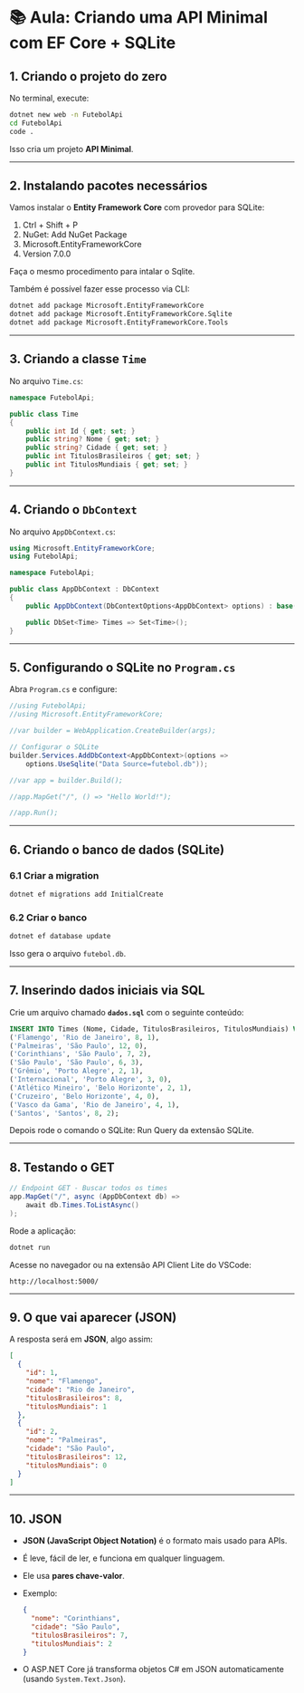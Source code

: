 # 📚 Aula: Criando uma API Minimal com EF Core + SQLite

## 1. Criando o projeto do zero

No terminal, execute:

```bash
dotnet new web -n FutebolApi
cd FutebolApi
code .
```

Isso cria um projeto **API Minimal**.

---

## 2. Instalando pacotes necessários

Vamos instalar o **Entity Framework Core** com provedor para SQLite:

1. Ctrl + Shift + P
2. NuGet: Add NuGet Package
3. Microsoft.EntityFrameworkCore
4. Version 7.0.0

Faça o mesmo procedimento para intalar o Sqlite.

Também é possível fazer esse processo via CLI:

```bash
dotnet add package Microsoft.EntityFrameworkCore
dotnet add package Microsoft.EntityFrameworkCore.Sqlite
dotnet add package Microsoft.EntityFrameworkCore.Tools
```

---

## 3. Criando a classe `Time`

No arquivo `Time.cs`:

```csharp
namespace FutebolApi;

public class Time
{
    public int Id { get; set; }
    public string? Nome { get; set; }
    public string? Cidade { get; set; }
    public int TitulosBrasileiros { get; set; }
    public int TitulosMundiais { get; set; }
}
```

---

## 4. Criando o `DbContext`

No arquivo `AppDbContext.cs`:

```csharp
using Microsoft.EntityFrameworkCore;
using FutebolApi;

namespace FutebolApi;

public class AppDbContext : DbContext
{
    public AppDbContext(DbContextOptions<AppDbContext> options) : base(options) { }

    public DbSet<Time> Times => Set<Time>();
}
```

---

## 5. Configurando o SQLite no `Program.cs`

Abra `Program.cs` e configure:

```csharp
//using FutebolApi;
//using Microsoft.EntityFrameworkCore;

//var builder = WebApplication.CreateBuilder(args);

// Configurar o SQLite
builder.Services.AddDbContext<AppDbContext>(options =>
    options.UseSqlite("Data Source=futebol.db"));

//var app = builder.Build();

//app.MapGet("/", () => "Hello World!");

//app.Run();
```

---

## 6. Criando o banco de dados (SQLite)

### 6.1 Criar a migration

```bash
dotnet ef migrations add InitialCreate
```

### 6.2 Criar o banco

```bash
dotnet ef database update
```

Isso gera o arquivo `futebol.db`.

---

## 7. Inserindo dados iniciais via SQL

Crie um arquivo chamado **`dados.sql`** com o seguinte conteúdo:

```sql
INSERT INTO Times (Nome, Cidade, TitulosBrasileiros, TitulosMundiais) VALUES
('Flamengo', 'Rio de Janeiro', 8, 1),
('Palmeiras', 'São Paulo', 12, 0),
('Corinthians', 'São Paulo', 7, 2),
('São Paulo', 'São Paulo', 6, 3),
('Grêmio', 'Porto Alegre', 2, 1),
('Internacional', 'Porto Alegre', 3, 0),
('Atlético Mineiro', 'Belo Horizonte', 2, 1),
('Cruzeiro', 'Belo Horizonte', 4, 0),
('Vasco da Gama', 'Rio de Janeiro', 4, 1),
('Santos', 'Santos', 8, 2);
```

Depois rode o comando o SQLite: Run Query da extensão SQLite.

---

## 8. Testando o GET

```csharp
// Endpoint GET - Buscar todos os times
app.MapGet("/", async (AppDbContext db) =>
    await db.Times.ToListAsync()
);
```

Rode a aplicação:

```bash
dotnet run
```

Acesse no navegador ou na extensão API Client Lite do VSCode:

```
http://localhost:5000/
```

---

## 9. O que vai aparecer (JSON)

A resposta será em **JSON**, algo assim:

```json
[
  {
    "id": 1,
    "nome": "Flamengo",
    "cidade": "Rio de Janeiro",
    "titulosBrasileiros": 8,
    "titulosMundiais": 1
  },
  {
    "id": 2,
    "nome": "Palmeiras",
    "cidade": "São Paulo",
    "titulosBrasileiros": 12,
    "titulosMundiais": 0
  }
]
```

---

## 10. JSON

* **JSON (JavaScript Object Notation)** é o formato mais usado para APIs.
* É leve, fácil de ler, e funciona em qualquer linguagem.
* Ele usa **pares chave-valor**.
* Exemplo:

  ```json
  {
    "nome": "Corinthians",
    "cidade": "São Paulo",
    "titulosBrasileiros": 7,
    "titulosMundiais": 2
  }
  ```
* O ASP.NET Core já transforma objetos C# em JSON automaticamente (usando `System.Text.Json`).
